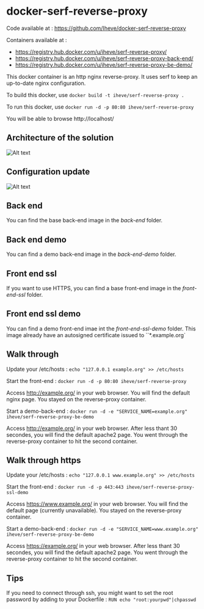 # docker-serf-reverse-proxy

Code available at : https://github.com/Iheve/docker-serf-reverse-proxy

Containers available at :
* https://registry.hub.docker.com/u/iheve/serf-reverse-proxy/
* https://registry.hub.docker.com/u/iheve/serf-reverse-proxy-back-end/
* https://registry.hub.docker.com/u/iheve/serf-reverse-proxy-be-demo/

This docker container is an http nginx reverse-proxy.
It uses serf to keep an up-to-date nginx configuration.

To build this docker, use
`docker build -t iheve/serf-reverse-proxy .`

To run this docker, use
`docker run -d -p 80:80 iheve/serf-reverse-proxy`

You will be able to browse http://localhost/

## Architecture of the solution

![Alt text](https://raw.githubusercontent.com/Iheve/docker-serf-reverse-proxy/master/img/archi.png)

## Configuration update

![Alt text](https://raw.githubusercontent.com/Iheve/docker-serf-reverse-proxy/master/img/update.png)

## Back end
You can find the base back-end image in the *back-end* folder.

## Back end demo
You can find a demo back-end image in the *back-end-demo* folder.

## Front end ssl
If you want to use HTTPS, you can find a base front-end image in the
*front-end-ssl* folder.

## Front end ssl demo
You can find a demo front-end imae int the *front-end-ssl-demo* folder. This
image already have an autosigned certificate issued to ``*.example.org`

## Walk through
Update your /etc/hosts :
`echo "127.0.0.1 example.org" >> /etc/hosts`

Start the front-end :
`docker run -d -p 80:80 iheve/serf-reverse-proxy`

Access http://example.org/ in your web browser. You will find the default nginx
page. You stayed on the reverse-proxy container.

Start a demo-back-end :
`docker run -d -e "SERVICE_NAME=example.org"  iheve/serf-reverse-proxy-be-demo`

Access http://example.org/ in your web browser. After less thant 30 secondes,
you will find the default apache2 page. You went through the reverse-proxy
container to hit the second container.

## Walk through https
Update your /etc/hosts :
`echo "127.0.0.1 www.example.org" >> /etc/hosts`

Start the front-end :
`docker run -d -p 443:443 iheve/serf-reverse-proxy-ssl-demo`

Access https://www.example.org/ in your web browser. You will find the default
page (currently unavailable). You stayed on the reverse-proxy container.

Start a demo-back-end :
`docker run -d -e "SERVICE_NAME=www.example.org"  iheve/serf-reverse-proxy-be-demo`

Access https://example.org/ in your web browser. After less thant 30 secondes,
you will find the default apache2 page. You went through the reverse-proxy
container to hit the second container.

## Tips
If you need to connect through ssh, you might want to set the root password by adding
to your Dockerfile :
`RUN echo "root:yourpwd"|chpasswd`
